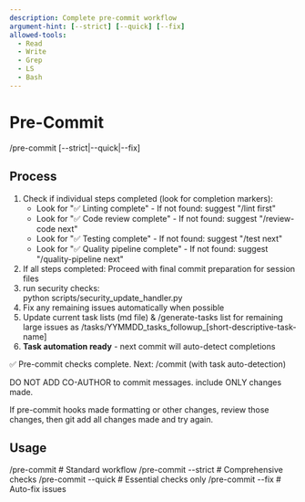 ```yaml
---
description: Complete pre-commit workflow
argument-hint: [--strict] [--quick] [--fix]
allowed-tools:
  - Read
  - Write
  - Grep
  - LS
  - Bash
---
```


# Pre-Commit

/pre-commit [--strict|--quick|--fix]

## Process
1. Check if individual steps completed (look for completion markers):
   - Look for "✅ Linting complete" - If not found: suggest "/lint first"
   - Look for "✅ Code review complete" - If not found: suggest "/review-code next"  
   - Look for "✅ Testing complete" - If not found: suggest "/test next"
   - Look for "✅ Quality pipeline complete" - If not found: suggest "/quality-pipeline next"
2. If all steps completed: Proceed with final commit preparation for session files
3. run security checks:  
python scripts/security_update_handler.py
4. Fix any remaining issues automatically when possible  
5. Update current task lists (md file) & /generate-tasks list for remaining large issues as
     /tasks/YYMMDD_tasks_followup_[short-descriptive-task-name]
6. **Task automation ready** - next commit will auto-detect completions

✅ Pre-commit checks complete. Next: /commit (with task auto-detection)

DO NOT ADD CO-AUTHOR to commit messages. include ONLY changes made. 

If pre-commit hooks made formatting or other changes, review those changes, then git add all changes made and try again. 

## Usage
/pre-commit          # Standard workflow
/pre-commit --strict # Comprehensive checks
/pre-commit --quick  # Essential checks only
/pre-commit --fix    # Auto-fix issues 